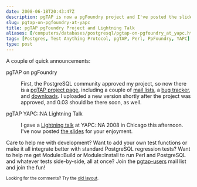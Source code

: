 ```yaml
--- 
date: 2008-06-18T20:43:47Z
description: pgTAP is now a pgFoundry project and I've posted the slides from my YAPC::NA 2008 Lightning Talk on pgTAP.
slug: pgtap-on-pgfoundry-at-yapc
title: pgTAP pgFoundry Project and Lightning Talk
aliases: [/computers/databases/postgresql/pgtap-on-pgfoundry_at_yapc.html]
tags: [Postgres, Test Anything Protocol, pgTAP, Perl, PpFoundry, YAPC]
type: post
---
```


<p>A couple of quick announcements:</p>

<dl>
  <dt>pgTAP on pgFoundry</dt>
  <dd><p>First, the PostgreSQL community approved my project, so now there is a <a href="http://pgfoundry.org/projects/pgtap/" title="pgTAP on pgFoundry">pgTAP project page</a>, including a couple of <a href="http://pgfoundry.org/mail/?group_id=1000389" title="pgTAP Mail Lists">mail lists</a>, a <a href="http://pgfoundry.org/tracker/?group_id=1000389" title="pgTAP Tracker">bug tracker</a>, and <a href="http://pgfoundry.org/frs/?group_id=1000389" title="downloads">downloads</a>. I uploaded a new version shortly after the project was approved, and 0.03 should be there soon, as well.</p></dd>
  <dt>pgTAP YAPC::NA Lightning Talk</dt>
  <dd><p>I gave a <a href="http://conferences.mongueurs.net/yn2008/" title="YAPC::NA 2008 pgTAP Lightning Talk">Lightning talk</a> at YAPC::NA 2008 in Chicago this afternoon. I've now posted <a href="/2008/06/pgtap-on-pgfoundry-at-yapc/pgtap-yapc.pdf" title="Slides for “Test Your Database with pgTAP”">the slides</a> for your enjoyment.</p></dd>
</dl>

<p>Care to help me with development? Want to add your own test functions or make it all integrate better with standard PostgreSQL regression tests? Want to help me get Module::Build or Module::Install to run Perl and PostgreSQL and whatever tests side-by-side, all at once? Join the <a href="http://pgfoundry.org/mail/?group_id=1000389" title="Subscribe to pgtap-users">pgtap-users</a> mail list and join the fun!</p>

<p class="past"><small>Looking for the comments? Try the <a rel="nofollow" href="//past.justatheory.com/computers/databases/postgresql/pgtap-on-pgfoundry_at_yapc.html">old layout</a>.</small></p>


